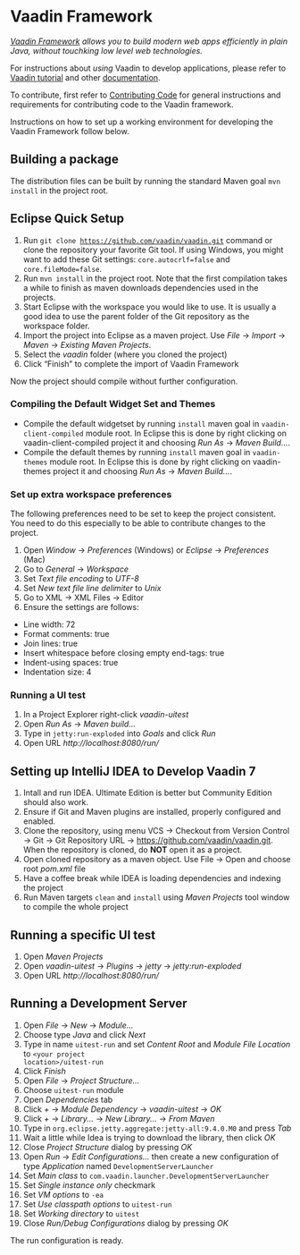 # Vaadin Framework

*[Vaadin Framework](https://vaadin.com/framework) allows you to build modern web apps efficiently in plain Java, without touchking low level web technologies.*

For instructions about _using_ Vaadin to develop applications, please refer to [Vaadin tutorial](https://vaadin.com/docs/-/part/framework/tutorial.html) and other [documentation](https://vaadin.com/docs/).

To contribute, first refer to [Contributing Code](https://github.com/vaadin/vaadin/blob/master/CONTRIBUTING.md)
for general instructions and requirements for contributing code to the Vaadin framework.

Instructions on how to set up a working environment for developing the Vaadin Framework follow below.

## Building a package

The distribution files can be built by running the standard Maven goal `mvn install` in the project root.

## Eclipse Quick Setup

1. Run
<code>git clone https://github.com/vaadin/vaadin.git</code>
command or clone the repository your favorite Git tool.
If using Windows, you might want to add these Git settings: `core.autocrlf=false` and `core.fileMode=false`.
1. Run <code>mvn install</code> in the project root.
Note that the first compilation takes a while to finish as maven downloads dependencies used in the projects.
1. Start Eclipse with the workspace you would like to use. It is usually a good idea to use the parent folder of the Git repository as the workspace folder.
1. Import the project into Eclipse as a maven project. Use *File* -> *Import* -> *Maven* -> *Existing Maven Projects*.
1. Select the *vaadin* folder (where you cloned the project)
1. Click “Finish” to complete the import of Vaadin Framework

Now the project should compile without further configuration.

### Compiling the Default Widget Set and Themes

* Compile the default widgetset by running <code>install</code> maven goal in `vaadin-client-compiled` module root.
In Eclipse this is done by right clicking on vaadin-client-compiled project it and choosing *Run As* -> *Maven Build...*.
* Compile the default themes by running <code>install</code> maven goal in `vaadin-themes` module root.
In Eclipse this is done by right clicking on vaadin-themes project it and choosing *Run As* -> *Maven Build...*.

### Set up extra workspace preferences

The following preferences need to be set to keep the project consistent. You need to do this especially to be able to contribute changes to the project.

1. Open *Window* -> *Preferences* (Windows) or *Eclipse* -> *Preferences* (Mac)
1. Go to *General* ->  *Workspace*
 1. Set *Text file encoding* to *UTF-8*
 1. Set *New text file line delimiter* to *Unix*
1. Go to XML -> XML Files -> Editor
 1. Ensure the settings are follows:
 
  * Line width: 72
  * Format comments: true
  * Join lines: true
  * Insert whitespace before closing empty end-tags: true
  * Indent-using spaces: true
  * Indentation size: 4


### Running a UI test

1. In a Project Explorer  right-click *vaadin-uitest*
1. Open *Run As* -> *Maven build...*
1. Type in <code>jetty:run-exploded</code> into *Goals* and click *Run*
1. Open URL *http://localhost:8080/run/<testUI>*

## Setting up IntelliJ IDEA to Develop Vaadin 7

1. Intall and run IDEA. Ultimate Edition is better but Community Edition should also work.
1. Ensure if Git and Maven plugins are installed, properly configured and enabled.
1. Clone the repository, using menu VCS -> Checkout from Version Control -> Git -> Git Repository URL -> https://github.com/vaadin/vaadin.git.
  When the repository is cloned, do **NOT** open it as a project.
1. Open cloned repository as a maven object. Use File -> Open and choose root _pom.xml_ file
1. Have a coffee break while IDEA is loading dependencies and indexing the project
1. Run Maven targets <code>clean</code> and <code>install</code> using *Maven Projects* tool window to compile the whole project

## Running a specific UI test

1. Open *Maven Projects*
1. Open *vaadin-uitest* -> *Plugins* -> *jetty* -> *jetty:run-exploded*
1. Open URL *http://localhost:8080/run/<testUI>*

## Running a Development Server

1. Open *File* -> *New* -> *Module...*
 1. Choose type *Java* and click *Next*
 1. Type in name <code>uitest-run</code> and set *Content Root* and *Module File Location* to <code>&lt;your project location&gt;/uitest-run</code>
 1. Click *Finish*
1. Open *File* -> *Project Structure...*
 1. Choose <code>uitest-run</code> module
 1. Open *Dependencies* tab
 1. Click *+* -> *Module Dependency* -> *vaadin-uitest* -> *OK*
 1. Click *+* -> *Library...* -> *New Library...* -> *From Maven*
 1. Type in <code>org.eclipse.jetty.aggregate:jetty-all:9.4.0.M0</code> and press *Tab*
 1. Wait a little while Idea is trying to download the library, then click *OK*
 1. Close *Project Structure* dialog by pressing *OK*
1. Open *Run* -> *Edit Configurations...* then create a new configuration of type *Application* named <code>DevelopmentServerLauncher</code>
 1. Set *Main class* to <code>com.vaadin.launcher.DevelopmentServerLauncher</code>
 1. Set *Single instance only* checkmark
 1. Set *VM options* to <code>-ea</code>
 1. Set *Use classpath options* to <code>uitest-run</code>
 1. Set *Working directory* to <code>uitest</code>
 1. Close *Run/Debug Configurations* dialog by pressing *OK*

The run configuration is ready.

